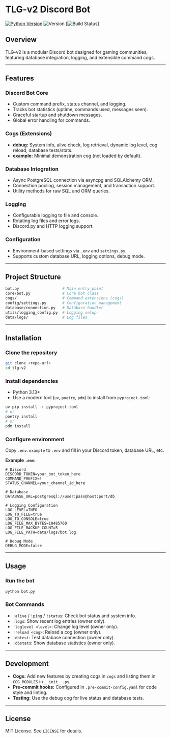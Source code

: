 # TLG-v2 Discord Bot

[![Python Version](https://img.shields.io/badge/python-3.13%2B-blue.svg)](https://www.python.org/downloads/)
![Version](https://img.shields.io/badge/version-0.1.0-orange)
[![Build Status](https://github.com/BigPattyOG/tlg-v2/actions/workflows/ci.yml/badge.svg)]

## Overview

TLG-v2 is a modular Discord bot designed for gaming communities, featuring database integration, logging, and extensible command cogs.

---

## Features

### Discord Bot Core

- Custom command prefix, status channel, and logging.
- Tracks bot statistics (uptime, commands used, messages seen).
- Graceful startup and shutdown messages.
- Global error handling for commands.

### Cogs (Extensions)

- **debug:** System info, alive check, log retrieval, dynamic log level, cog reload, database tests/stats.
- **example:** Minimal demonstration cog (not loaded by default).

### Database Integration

- Async PostgreSQL connection via asyncpg and SQLAlchemy ORM.
- Connection pooling, session management, and transaction support.
- Utility methods for raw SQL and ORM queries.

### Logging

- Configurable logging to file and console.
- Rotating log files and error logs.
- Discord.py and HTTP logging support.

### Configuration

- Environment-based settings via `.env` and `settings.py`.
- Supports custom database URL, logging options, debug mode.

---

## Project Structure

```bash
bot.py                   # Main entry point
core/bot.py              # Core bot class
cogs/                    # Command extensions (cogs)
config/settings.py       # Configuration management
database/connection.py   # Database handler
utils/logging_config.py  # Logging setup
data/logs/               # Log files
```

---

## Installation

### Clone the repository

```sh
git clone <repo-url>
cd tlg-v2
```

### Install dependencies

- Python 3.13+
- Use a modern tool (`uv`, `poetry`, `pdm`) to install from `pyproject.toml`:

```sh
uv pip install -r pyproject.toml
# or
poetry install
# or
pdm install
```

### Configure environment

Copy `.env.example` to `.env` and fill in your Discord token, database URL, etc.

**Example `.env`:**

```env
# Discord
DISCORD_TOKEN=your_bot_token_here
COMMAND_PREFIX=!
STATUS_CHANNEL=your_channel_id_here

# Database
DATABASE_URL=postgresql://user:pass@host:port/db

# Logging Configuration
LOG_LEVEL=INFO
LOG_TO_FILE=true
LOG_TO_CONSOLE=true
LOG_FILE_MAX_BYTES=10485760
LOG_FILE_BACKUP_COUNT=5
LOG_FILE_PATH=data/logs/bot.log

# Debug Mode
DEBUG_MODE=false
```

---

## Usage

### Run the bot

```sh
python bot.py
```

### Bot Commands

- `!alive` / `!ping` / `!status`: Check bot status and system info.
- `!logs`: Show recent log entries (owner only).
- `!loglevel <level>`: Change log level (owner only).
- `!reload <cog>`: Reload a cog (owner only).
- `!dbtest`: Test database connection (owner only).
- `!dbstats`: Show database statistics (owner only).

---

## Development

- **Cogs:** Add new features by creating cogs in `cogs` and listing them in `COG_MODULES` in `__init__.py`.
- **Pre-commit hooks:** Configured in `.pre-commit-config.yaml` for code style and linting.
- **Testing:** Use the debug cog for live status and database tests.

---

## License

MIT License. See `LICENSE` for details.
